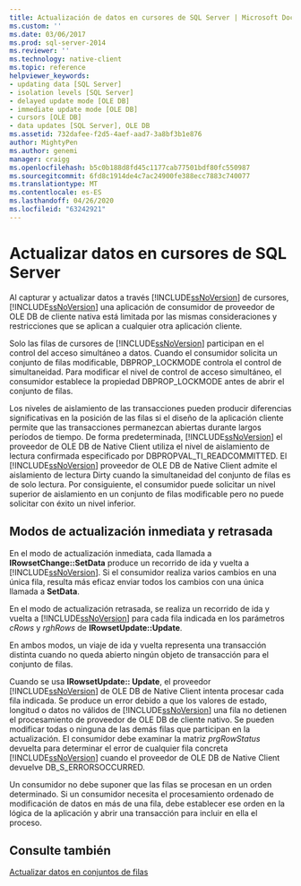 ```yaml
---
title: Actualización de datos en cursores de SQL Server | Microsoft Docs
ms.custom: ''
ms.date: 03/06/2017
ms.prod: sql-server-2014
ms.reviewer: ''
ms.technology: native-client
ms.topic: reference
helpviewer_keywords:
- updating data [SQL Server]
- isolation levels [SQL Server]
- delayed update mode [OLE DB]
- immediate update mode [OLE DB]
- cursors [OLE DB]
- data updates [SQL Server], OLE DB
ms.assetid: 732dafee-f2d5-4aef-aad7-3a8bf3b1e876
author: MightyPen
ms.author: genemi
manager: craigg
ms.openlocfilehash: b5c0b188d8fd45c1177cab77501bdf80fc550987
ms.sourcegitcommit: 6fd8c1914de4c7ac24900fe388ecc7883c740077
ms.translationtype: MT
ms.contentlocale: es-ES
ms.lasthandoff: 04/26/2020
ms.locfileid: "63242921"
---
```

# <a name="updating-data-in-sql-server-cursors"></a>Actualizar datos en cursores de SQL Server
  Al capturar y actualizar datos a través [!INCLUDE[ssNoVersion](../../includes/ssnoversion-md.md)] de cursores, [!INCLUDE[ssNoVersion](../../includes/ssnoversion-md.md)] una aplicación de consumidor de proveedor de OLE DB de cliente nativa está limitada por las mismas consideraciones y restricciones que se aplican a cualquier otra aplicación cliente.  
  
 Solo las filas de cursores de [!INCLUDE[ssNoVersion](../../includes/ssnoversion-md.md)] participan en el control del acceso simultáneo a datos. Cuando el consumidor solicita un conjunto de filas modificable, DBPROP_LOCKMODE controla el control de simultaneidad. Para modificar el nivel de control de acceso simultáneo, el consumidor establece la propiedad DBPROP_LOCKMODE antes de abrir el conjunto de filas.  
  
 Los niveles de aislamiento de las transacciones pueden producir diferencias significativas en la posición de las filas si el diseño de la aplicación cliente permite que las transacciones permanezcan abiertas durante largos períodos de tiempo. De forma predeterminada, [!INCLUDE[ssNoVersion](../../includes/ssnoversion-md.md)] el proveedor de OLE DB de Native Client utiliza el nivel de aislamiento de lectura confirmada especificado por DBPROPVAL_TI_READCOMMITTED. El [!INCLUDE[ssNoVersion](../../includes/ssnoversion-md.md)] proveedor de OLE DB de Native Client admite el aislamiento de lectura Dirty cuando la simultaneidad del conjunto de filas es de solo lectura. Por consiguiente, el consumidor puede solicitar un nivel superior de aislamiento en un conjunto de filas modificable pero no puede solicitar con éxito un nivel inferior.  
  
## <a name="immediate-and-delayed-update-modes"></a>Modos de actualización inmediata y retrasada  
 En el modo de actualización inmediata, cada llamada a **IRowsetChange::SetData** produce un recorrido de ida y vuelta a [!INCLUDE[ssNoVersion](../../includes/ssnoversion-md.md)]. Si el consumidor realiza varios cambios en una única fila, resulta más eficaz enviar todos los cambios con una única llamada a **SetData**.  
  
 En el modo de actualización retrasada, se realiza un recorrido de ida y vuelta a [!INCLUDE[ssNoVersion](../../includes/ssnoversion-md.md)] para cada fila indicada en los parámetros *cRows* y *rghRows* de **IRowsetUpdate::Update**.  
  
 En ambos modos, un viaje de ida y vuelta representa una transacción distinta cuando no queda abierto ningún objeto de transacción para el conjunto de filas.  
  
 Cuando se usa **IRowsetUpdate:: Update**, el proveedor [!INCLUDE[ssNoVersion](../../includes/ssnoversion-md.md)] de OLE DB de Native Client intenta procesar cada fila indicada. Se produce un error debido a que los valores de estado, longitud o datos no válidos de [!INCLUDE[ssNoVersion](../../includes/ssnoversion-md.md)] una fila no detienen el procesamiento de proveedor de OLE DB de cliente nativo. Se pueden modificar todas o ninguna de las demás filas que participan en la actualización. El consumidor debe examinar la matriz *prgRowStatus* devuelta para determinar el error de cualquier fila concreta [!INCLUDE[ssNoVersion](../../includes/ssnoversion-md.md)] cuando el proveedor de OLE DB de Native Client devuelve DB_S_ERRORSOCCURRED.  
  
 Un consumidor no debe suponer que las filas se procesan en un orden determinado. Si un consumidor necesita el procesamiento ordenado de modificación de datos en más de una fila, debe establecer ese orden en la lógica de la aplicación y abrir una transacción para incluir en ella el proceso.  
  
## <a name="see-also"></a>Consulte también  
 [Actualizar datos en conjuntos de filas](updating-data-in-rowsets.md)  
  
  
